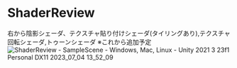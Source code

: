 # ShaderReview
右から陰影シェーダ、テクスチャ貼り付けシェーダ(タイリングあり),テクスチャ回転シェーダ,トゥーンシェーダ
※これから追加予定
![ShaderReview - SampleScene - Windows, Mac, Linux - Unity 2021 3 23f1 Personal _DX11_ 2023_07_04 13_52_09](https://github.com/Iketerumanato/ShaderReview/assets/74332407/90fb511f-01b7-431f-b6c4-586007203e29)
